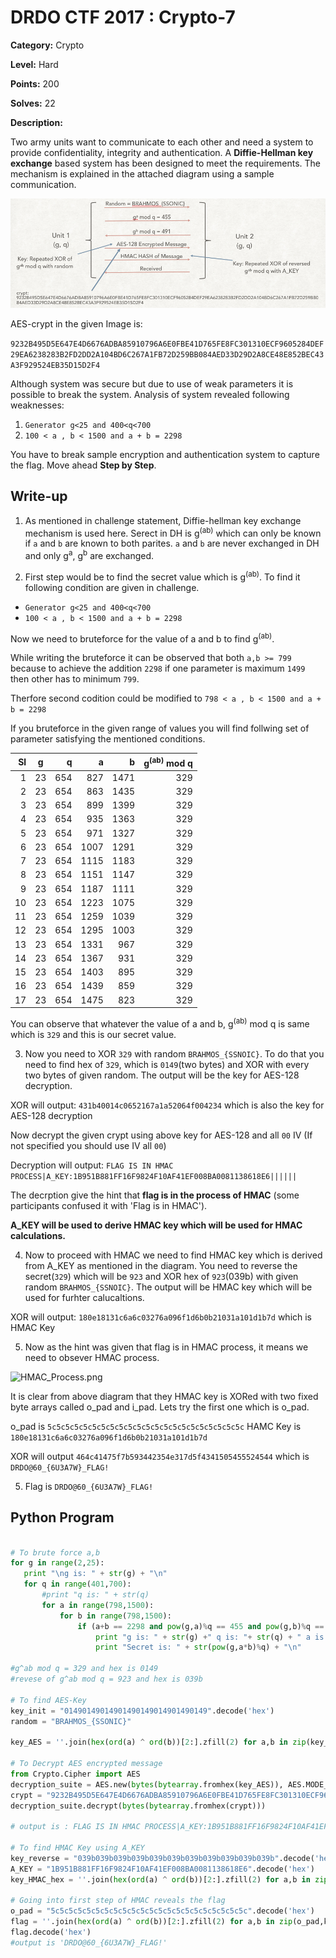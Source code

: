 # DRDO CTF 2017 : Crypto-7

**Category:** Crypto

**Level:** Hard

**Points:** 200

**Solves:** 22

**Description:**

Two army units want to communicate to each other and need a system to provide confidentiality, integrity and authentication. A **Diffie-Hellman key exchange** based system has been designed to meet the requirements. 
The mechanism is explained in the attached diagram using a sample communication.

![SampleCommunication.png](SampleCommunication.png)

AES-crypt in the given Image is:

`9232B495D5E647E4D6676ADBA85910796A6E0FBE41D765FE8FC301310ECF9605284DEF29EA6238283B2FD2DD2A104BD6C267A1FB72D259BB084AED33D29D2A8CE48E852BEC43A3F929524EB35D15D2F4`

Although system was secure but due to use of weak parameters it is possible to break the system. Analysis of system revealed following weaknesses:

1. `Generator g<25 and 400<q<700`
2. `100 < a , b < 1500 and a + b = 2298`

You have to break sample encryption and authentication system to capture the flag. Move ahead **Step by Step**.


## Write-up

1. As mentioned in challenge statement, Diffie-hellman key exchange mechanism is used here. Serect in DH is g<sup>(ab)</sup> which can only be known if `a` and `b` are known to both parites. `a` and `b` are never exchanged in DH and only g<sup>a</sup>, g<sup>b</sup> are exchanged. 

2. First step would be to find the secret value which is g<sup>(ab)</sup>. To find it following condition are given in challenge.

* `Generator g<25 and 400<q<700`
* `100 < a , b < 1500 and a + b = 2298`

Now we need to bruteforce for the value of a and b to find g<sup>(ab)</sup>. 

While writing the bruteforce it can be observed that both `a,b >= 799` because to achieve the addition `2298` if one parameter is maximum `1499` then other has to minimum `799`. 

Therfore second codition could be modified to `798 < a , b < 1500 and a + b = 2298`

If you bruteforce in the given range of values you will find follwing set of parameter satisfying the mentioned conditions.

|Sl|g|q|a|b|g<sup>(ab)</sup> mod q|
| ----:|:---------:| -----:|----:|----:|----:|
|1|23|654|827|1471|329|
|2|23|654|863|1435|329|
|3|23|654|899|1399|329|
|4|23|654|935|1363|329|
|5|23|654|971|1327|329|
|6|23|654|1007|1291|329|
|7|23|654|1115|1183|329|
|8|23|654|1151|1147|329|
|9|23|654|1187|1111|329|
|10|23|654|1223|1075|329|
|11|23|654|1259|1039|329|
|12|23|654|1295|1003|329|
|13|23|654|1331|967|329|
|14|23|654|1367|931|329|
|15|23|654|1403|895|329|
|16|23|654|1439|859|329|
|17|23|654|1475|823|329|

You can observe that whatever the value of a and b, g<sup>(ab)</sup> mod q is same which is `329` and this is our secret value.

3. Now you need to XOR `329` with random `BRAHMOS_{SSNOIC}`. To do that you need to find hex of `329`, which is `0149`(two bytes) and XOR with every two bytes of given random. The output will be the key for AES-128 decryption.

XOR will output: `431b40014c0652167a1a52064f004234` which is also the key for AES-128 decryption

Now decrypt the given crypt using above key for AES-128 and all `00` IV (If not specified you should use IV all `00`)

Decryption will output: `FLAG IS IN HMAC PROCESS|A_KEY:1B951B881FF16F9824F10AF41EF008BA0081138618E6||||||`

The decrption give the hint that **flag is in the process of HMAC** (some participants confused it with 'Flag is in HMAC').

**A\_KEY will be used to derive HMAC key which will be used for HMAC calculations.**

4. Now to proceed with HMAC we need to find HMAC key which is derived from A\_KEY as mentioned in the diagram.
You need to reverse the secret(`329`) which will be `923` and XOR hex of `923`(039b) with given random `BRAHMOS_{SSNOIC}`. 
The output will be HMAC key which will be used for furhter calucaltions.

XOR will output: `180e18131c6a6c03276a096f1d6b0b21031a101d1b7d` which is HMAC Key

5. Now as the hint was given that flag is in HMAC process, it means we need to obsever HMAC process.

![HMAC\_Process.png](HMAC\_Process.png)

It is clear from above diagram that they HMAC key is XORed with two fixed byte arrays called o\_pad and i\_pad. Lets try the first one which is o\_pad. 

o\_pad is `5c5c5c5c5c5c5c5c5c5c5c5c5c5c5c5c5c5c5c5c5c5c` 
HAMC Key is `180e18131c6a6c03276a096f1d6b0b21031a101d1b7d`

XOR will output `464c41475f7b593442354e317d5f4341505455524544` which is `DRDO@60_{6U3A7W}_FLAG!`

5. Flag is `DRDO@60_{6U3A7W}_FLAG!`

 ## Python Program
 ```Python
 
 # To brute force a,b
 for g in range(2,25):
    print "\ng is: " + str(g) + "\n"
    for q in range(401,700):
        #print "q is: " + str(q)
        for a in range(798,1500):
            for b in range(798,1500):
                if (a+b == 2298 and pow(g,a)%q == 455 and pow(g,b)%q == 491):
                    print "g is: " + str(g) +" q is: "+ str(q) + " a is: " + str(a) + " b is: " + str(b) +"\n"
                    print "Secret is: " + str(pow(g,a*b)%q) + "\n"
 
#g^ab mod q = 329 and hex is 0149
#revese of g^ab mod q = 923 and hex is 039b

# To find AES-Key
key_init = "01490149014901490149014901490149".decode('hex')
random = "BRAHMOS_{SSONIC}"

key_AES = ''.join(hex(ord(a) ^ ord(b))[2:].zfill(2) for a,b in zip(key_init,random))

# To Decrypt AES encrypted message
from Crypto.Cipher import AES
decryption_suite = AES.new(bytes(bytearray.fromhex(key_AES)), AES.MODE_CBC, 16 * '\x00')
crypt = "9232B495D5E647E4D6676ADBA85910796A6E0FBE41D765FE8FC301310ECF9605284DEF29EA6238283B2FD2DD2A104BD6C267A1FB72D259BB084AED33D29D2A8CE48E852BEC43A3F929524EB35D15D2F4"
decryption_suite.decrypt(bytes(bytearray.fromhex(crypt)))

# output is : FLAG IS IN HMAC PROCESS|A_KEY:1B951B881FF16F9824F10AF41EF008BA0081138618E6||||||

# To find HMAC Key using A_KEY
key_reverse = "039b039b039b039b039b039b039b039b039b039b039b".decode('hex')
A_KEY = "1B951B881FF16F9824F10AF41EF008BA0081138618E6".decode('hex')
key_HMAC_hex = ''.join(hex(ord(a) ^ ord(b))[2:].zfill(2) for a,b in zip(key_reverse,A_KEY))

# Going into first step of HMAC reveals the flag
o_pad = "5c5c5c5c5c5c5c5c5c5c5c5c5c5c5c5c5c5c5c5c5c5c".decode('hex')
flag = ''.join(hex(ord(a) ^ ord(b))[2:].zfill(2) for a,b in zip(o_pad,key_HMAC_hex.decode('hex')))
flag.decode('hex')
#output is 'DRDO@60_{6U3A7W}_FLAG!'

 ```
 
